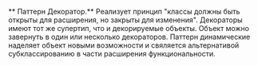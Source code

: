 ** Паттерн Декоратор.**
Реализует принцип "классы должны быть открыты для расширения, но закрыты для изменения".
Декораторы имеют тот же супертип, что и декорируемые объекты. Объект можно завернуть в один или несколько
декораторов. Паттерн динамические наделяет объект новыми возможности и свяляется альтернативой субклассированию
 в части расширения функциональности.